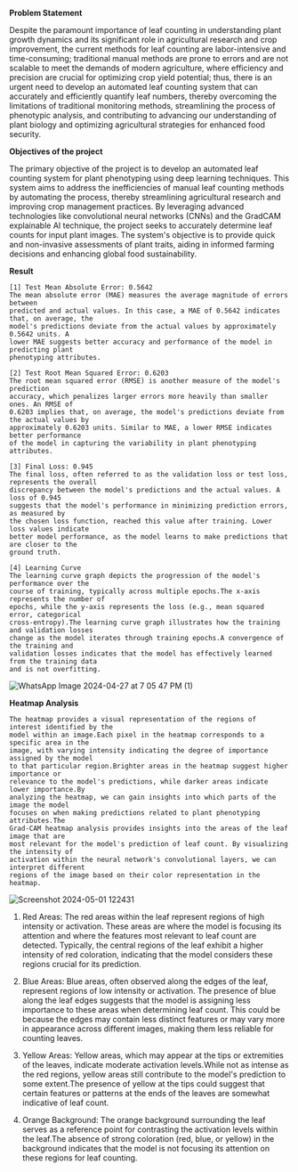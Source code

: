 **Problem Statement**

  Despite the paramount importance of leaf counting in understanding plant growth dynamics and 
  its significant role in agricultural research and crop improvement, the current methods for 
  leaf counting are labor-intensive and time-consuming; traditional manual methods are prone to 
  errors and are not scalable to meet the demands of modern agriculture, where efficiency and 
  precision are crucial for optimizing crop yield potential; thus, there is an urgent need to 
  develop an automated leaf counting system that can accurately and efficiently quantify leaf 
  numbers, thereby overcoming the limitations of traditional monitoring methods, streamlining 
  the process of phenotypic analysis, and contributing to advancing our understanding of plant 
  biology and optimizing agricultural strategies for enhanced food security.


**Objectives of the project**

  The primary objective of the project is to develop an automated leaf counting system for
	plant phenotyping using deep learning techniques. This system aims to address the
	inefficiencies of manual leaf counting methods by automating the process, thereby
	streamlining agricultural research and improving crop management practices. By
	leveraging advanced technologies like convolutional neural networks (CNNs) and the
	GradCAM explainable AI technique, the project seeks to accurately determine leaf counts
	for input plant images. The system's objective is to provide quick and non-invasive
	assessments of plant traits, aiding in informed farming decisions and enhancing global
	food sustainability.

**Result**

	[1] Test Mean Absolute Error: 0.5642
	The mean absolute error (MAE) measures the average magnitude of errors between
	predicted and actual values. In this case, a MAE of 0.5642 indicates that, on average, the
	model's predictions deviate from the actual values by approximately 0.5642 units. A
	lower MAE suggests better accuracy and performance of the model in predicting plant
	phenotyping attributes.
	
	[2] Test Root Mean Squared Error: 0.6203
	The root mean squared error (RMSE) is another measure of the model's prediction
	accuracy, which penalizes larger errors more heavily than smaller ones. An RMSE of
	0.6203 implies that, on average, the model's predictions deviate from the actual values by
	approximately 0.6203 units. Similar to MAE, a lower RMSE indicates better performance
	of the model in capturing the variability in plant phenotyping attributes.
	
	[3] Final Loss: 0.945
	The final loss, often referred to as the validation loss or test loss, represents the overall
	discrepancy between the model's predictions and the actual values. A loss of 0.945
	suggests that the model's performance in minimizing prediction errors, as measured by
	the chosen loss function, reached this value after training. Lower loss values indicate
	better model performance, as the model learns to make predictions that are closer to the
	ground truth.
	
	[4] Learning Curve
	The learning curve graph depicts the progression of the model's performance over the
	course of training, typically across multiple epochs.The x-axis represents the number of
	epochs, while the y-axis represents the loss (e.g., mean squared error, categorical
	cross-entropy).The learning curve graph illustrates how the training and validation losses
	change as the model iterates through training epochs.A convergence of the training and
	validation losses indicates that the model has effectively learned from the training data
	and is not overfitting.

![WhatsApp Image 2024-04-27 at 7 05 47 PM (1)](https://github.com/VishalPatil80/MP_GRP_28/assets/168839338/92e66f81-149e-41e4-81fc-a03b706724fe)

**Heatmap Analysis**

	The heatmap provides a visual representation of the regions of interest identified by the
	model within an image.Each pixel in the heatmap corresponds to a specific area in the
	image, with varying intensity indicating the degree of importance assigned by the model
	to that particular region.Brighter areas in the heatmap suggest higher importance or
	relevance to the model's predictions, while darker areas indicate lower importance.By
	analyzing the heatmap, we can gain insights into which parts of the image the model
	focuses on when making predictions related to plant phenotyping attributes.The
	Grad-CAM heatmap analysis provides insights into the areas of the leaf image that are
	most relevant for the model's prediction of leaf count. By visualizing the intensity of
	activation within the neural network's convolutional layers, we can interpret different
	regions of the image based on their color representation in the heatmap.


![Screenshot 2024-05-01 122431](https://github.com/VishalPatil80/MP_GRP_28/assets/168839338/8a02abeb-e6f0-42a3-ba10-8ebbedcc51e6)


1. Red Areas:
	The red areas within the leaf represent regions of high intensity or activation. These areas
	are where the model is focusing its attention and where the features most relevant to leaf
	count are detected.
	Typically, the central regions of the leaf exhibit a higher intensity of red coloration,
	indicating that the model considers these regions crucial for its prediction.

2. Blue Areas:
	Blue areas, often observed along the edges of the leaf, represent regions of low intensity
	or activation.
	The presence of blue along the leaf edges suggests that the model is assigning less
	importance to these areas when determining leaf count.
	This could be because the edges may contain less distinct features or may vary more in
	appearance across different images, making them less reliable for counting leaves.

4. Yellow Areas:
	Yellow areas, which may appear at the tips or extremities of the leaves, indicate moderate
	activation levels.While not as intense as the red regions, yellow areas still contribute to
	the model's prediction to some extent.The presence of yellow at the tips could suggest
	that certain features or patterns at the ends of the leaves are somewhat indicative of leaf
	count.

5. Orange Background:
	The orange background surrounding the leaf serves as a reference point for contrasting
	the activation levels within the leaf.The absence of strong coloration (red, blue, or
	yellow) in the background indicates that the model is not focusing its attention on these
	regions for leaf counting.
